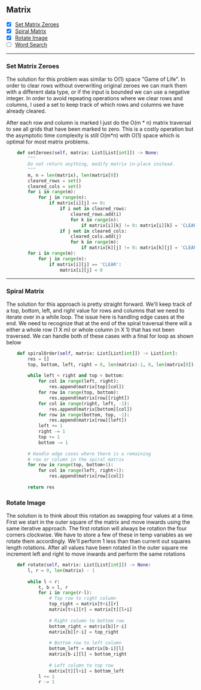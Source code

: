 

## Matrix

- [X] [Set Matrix Zeroes](https://leetcode.com/problems/set-matrix-zeroes/)
- [X] [Spiral Matrix](https://leetcode.com/problems/spiral-matrix/)
- [X] [Rotate Image](https://leetcode.com/problems/rotate-image/)
- [ ] [Word Search](https://leetcode.com/problems/word-search/)

---

### Set Matrix Zeroes ###
The solution for this problem was similar to O(1) space "Game of Life". In order to clear rows without overwriting original zeroes we can mark them with a different data type, or if the input is bounded we can use a negative integer. In order to avoid repeating operations where we clear rows and columns, I used a set to keep track of which rows and columns we have already cleared.

After each row and column is marked I just do the O(m * n) matrix traversal to see all grids that have been marked to zero. This is a costly operation but the asymptotic time complexity is still O(m*n) with O(1) space which is optimal for most matrix problems.
```python
    def setZeroes(self, matrix: List[List[int]]) -> None:
        """
        Do not return anything, modify matrix in-place instead.
        """
        m, n = len(matrix), len(matrix[0])
        cleared_rows = set()
        cleared_cols = set()
        for i in range(m):
            for j in range(n):
                if matrix[i][j] == 0:
                    if i not in cleared_rows:
                        cleared_rows.add(i)
                        for k in range(n):
                            if matrix[i][k] != 0: matrix[i][k] = 'CLEAR'
                    if j not in cleared_cols:
                        cleared_cols.add(j)
                        for k in range(m):
                            if matrix[k][j] != 0: matrix[k][j] = 'CLEAR'
        for i in range(m):
            for j in range(n):
                if matrix[i][j] == 'CLEAR':
                    matrix[i][j] = 0
```
---

### Spiral Matrix ###
The solution for this approach is pretty straight forward. We'll keep track of a top, bottom, left, and right value for rows and columns that we need to iterate over in a while loop. The issue here is handling edge cases at the end. We need to recognize that at the end of the spiral traversal there will a either a whole row (1 X m) or whole column (n X 1) that has not been traversed. We can handle both of these cases with a final for loop as shown below
```python
    def spiralOrder(self, matrix: List[List[int]]) -> List[int]:
        res = []
        top, bottom, left, right = 0, len(matrix)-1, 0, len(matrix[0])-1
        
        while left < right and top < bottom:
            for col in range(left, right):
                res.append(matrix[top][col])
            for row in range(top, bottom):
                res.append(matrix[row][right])
            for col in range(right, left, -1):
                res.append(matrix[bottom][col])
            for row in range(bottom, top, -1):
                res.append(matrix[row][left])
            left += 1
            right -= 1
            top += 1
            bottom -= 1
        
        # Handle edge cases where there is a remaining
        # row or column in the spiral matrix
        for row in range(top, bottom+1):
            for col in range(left, right+1):
                res.append(matrix[row][col])
        
        return res
```

### Rotate Image ###
The solution is to think about this rotation as swapping four values at a time. First we start in the outer square of the matrix and move inwards using the same iterative approach. The first rotation will always be rotation the four corners clockwise. We have to store a few of these in temp variables as we rotate them accordingly. We'll perform 1 less than than current out squares length rotations. After all values have been rotated in the outer square me increment left and right to move inwards and perform the same rotations

```python
    def rotate(self, matrix: List[List[int]]) -> None:
        l, r = 0, len(matrix) - 1
        
        while l < r:
            t, b = l, r
            for i in range(r-l):    
                # Top row to right column
                top_right = matrix[t+i][r]
                matrix[t+i][r] = matrix[t][l+i]
        
                # Right column to bottom row
                bottom_right = matrix[b][r-i]
                matrix[b][r-i] = top_right
               
                # Bottom row to left column
                bottom_left = matrix[b-i][l]
                matrix[b-i][l] = bottom_right
             
                # Left column to top row
                matrix[t][l+i] = bottom_left
            l += 1
            r -= 1
```